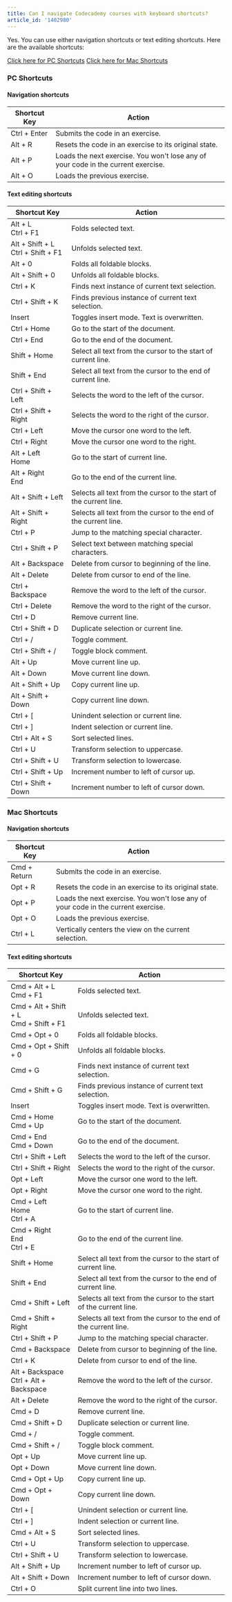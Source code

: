 ```yaml
---
title: Can I navigate Codecademy courses with keyboard shortcuts?
article_id: '1402980'
---
```

Yes. You can use either navigation shortcuts or text editing  shortcuts. Here are the available shortcuts:

[Click here for PC Shortcuts](#pc-shortcuts)
[Click here for Mac Shortcuts](#mac-shortcuts)

<h3 id="pc-shortcuts">PC Shortcuts</h3>

#### Navigation shortcuts

<table>
  <thead>
    <tr>
      <th>Shortcut Key</th>
      <th>Action</th>
    </tr>
  </thead>
  <tbody>
    <tr>
      <td>Ctrl + Enter</td>
      <td>Submits the code in an exercise.</td>
    </tr>
    <tr>
      <td>Alt + R</td>
      <td>Resets the code in an exercise to its original state.</td>
    </tr>
    <tr>
      <td>Alt + P</td>
      <td>Loads the next exercise. You won't lose any of your code in the current exercise.</td>
    </tr>
    <tr>
      <td>Alt + O</td>
      <td>Loads the previous exercise.</td>
    </tr>
  </tbody>
</table>


#### Text editing shortcuts

<table>
  <thead>
    <tr>
      <th>Shortcut Key</th>
      <th>Action</th>
    </tr>
  </thead>
  <tbody>
    <tr>
      <td>Alt + L<br>Ctrl + F1</td>
      <td>Folds selected text.</td>
    </tr>
    <tr>
      <td>Alt + Shift + L<br>Ctrl + Shift + F1</td>
      <td>Unfolds selected text.</td>
    </tr>
    <tr>
      <td>Alt + 0</td>
      <td>Folds all foldable blocks.</td>
    </tr>
    <tr>
      <td>Alt + Shift + 0</td>
      <td>Unfolds all foldable blocks.</td>
    </tr>
    <tr>
      <td>Ctrl + K</td>
      <td>Finds next instance of current text selection.</td>
    </tr>
    <tr>
      <td>Ctrl + Shift + K</td>
      <td>Finds previous instance of current text selection.</td>
    </tr>
    <tr>
      <td>Insert</td>
      <td>Toggles insert mode. Text is overwritten.</td>
    </tr>
    <tr>
      <td>Ctrl + Home</td>
      <td>Go to the start of the document.</td>
    </tr>
    <tr>
      <td>Ctrl + End</td>
      <td>Go to the end of the document.</td>
    </tr>
    <tr>
      <td>Shift + Home</td>
      <td>Select all text from the cursor to the start of current line.</td>
    </tr>
    <tr>
      <td>Shift + End</td>
      <td>Select all text from the cursor to the end of current line.</td>
    </tr>
    <tr>
      <td>Ctrl + Shift + Left</td>
      <td>Selects the word to the left of the cursor.</td>
    </tr>
    <tr>
      <td>Ctrl + Shift + Right</td>
      <td>Selects the word to the right of the cursor.</td>
    </tr>
    <tr>
      <td>Ctrl + Left</td>
      <td>Move the cursor one word to the left.</td>
    </tr>
    <tr>
      <td>Ctrl + Right</td>
      <td>Move the cursor one word to the right.</td>
    </tr>
    <tr>
      <td>Alt + Left<br>Home</td>
      <td>Go to the start of current line.</td>
    </tr>
    <tr>
      <td>Alt + Right<br>End</td>
      <td>Go to the end of the current line.</td>
    </tr>
    <tr>
      <td>Alt + Shift + Left</td>
      <td>Selects all text from the cursor to the start of the current line.</td>
    </tr>
    <tr>
      <td>Alt + Shift + Right</td>
      <td>Selects all text from the cursor to the end of the current line.</td>
    </tr>
    <tr>
      <td>Ctrl + P</td>
      <td>Jump to the matching special character.</td>
    </tr>
    <tr>
      <td>Ctrl + Shift + P</td>
      <td>Select text between matching special characters.</td>
    </tr>
    <tr>
      <td>Alt + Backspace</td>
      <td>Delete from cursor to beginning of the line.</td>
    </tr>
    <tr>
      <td>Alt + Delete</td>
      <td>Delete from cursor to end of the line.</td>
    </tr>
    <tr>
      <td>Ctrl + Backspace</td>
      <td>Remove the word to the left of the cursor.</td>
    </tr>
    <tr>
      <td>Ctrl + Delete</td>
      <td>Remove the word to the right of the cursor.</td>
    </tr>
    <tr>
      <td>Ctrl + D</td>
      <td>Remove current line.</td>
    </tr>
    <tr>
      <td>Ctrl + Shift + D</td>
      <td>Duplicate selection or current line.</td>
    </tr>
    <tr>
      <td>Ctrl + /</td>
      <td>Toggle comment.</td>
    </tr>
    <tr>
      <td>Ctrl + Shift + /</td>
      <td>Toggle block comment.</td>
    </tr>
    <tr>
      <td>Alt + Up</td>
      <td>Move current line up.</td>
    </tr>
    <tr>
      <td>Alt + Down</td>
      <td>Move current line down.</td>
    </tr>
    <tr>
      <td>Alt + Shift + Up</td>
      <td>Copy current line up.</td>
    </tr>
    <tr>
      <td>Alt + Shift + Down</td>
      <td>Copy current line down.</td>
    </tr>
    <tr>
      <td>Ctrl + [</td>
      <td>Unindent selection or current line.</td>
    </tr>
    <tr>
      <td>Ctrl + ]</td>
      <td>Indent selection or current line.</td>
    </tr>
    <tr>
      <td>Ctrl + Alt + S</td>
      <td>Sort selected lines.</td>
    </tr>
    <tr>
      <td>Ctrl + U</td>
      <td>Transform selection to uppercase.</td>
    </tr>
    <tr>
      <td>Ctrl + Shift + U</td>
      <td>Transform selection to lowercase.</td>
    </tr>
    <tr>
      <td>Ctrl + Shift + Up</td>
      <td>Increment number to left of cursor up.</td>
    </tr>
    <tr>
      <td>Ctrl + Shift + Down</td>
      <td>Increment number to left of cursor down.</td>
    </tr>
  </tbody>
</table>

<h3 id="mac-shortcuts">Mac Shortcuts</h3>

#### Navigation shortcuts

<table>
  <thead>
    <tr>
      <th>Shortcut Key</th>
      <th>Action</th>
    </tr>
  </thead>
  <tbody>
    <tr>
      <td>Cmd + Return</td>
      <td>Submits the code in an exercise.</td>
    </tr>
    <tr>
      <td>Opt + R</td>
      <td>Resets the code in an exercise to its original state.</td>
    </tr>
    <tr>
      <td>Opt + P</td>
      <td>Loads the next exercise. You won't lose any of your code in the current exercise.</td>
    </tr>
    <tr>
      <td>Opt + O</td>
      <td>Loads the previous exercise.</td>
    </tr>
    <tr>
      <td>Ctrl + L</td>
      <td>Vertically centers the view on the current selection.</td>
    </tr>
  </tbody>
</table>

#### Text editing shortcuts

<table>
  <thead>
    <tr>
      <th>Shortcut Key</th>
      <th>Action</th>
    </tr>
  </thead>
  <tbody>
    <tr>
      <td>Cmd + Alt + L<br>Cmd + F1</td>
      <td>Folds selected text.</td>
    </tr>
    <tr>
      <td>Cmd + Alt + Shift + L<br>Cmd + Shift + F1</td>
      <td>Unfolds selected text.</td>
    </tr>
    <tr>
      <td>Cmd + Opt + 0</td>
      <td>Folds all foldable blocks.</td>
    </tr>
    <tr>
      <td>Cmd + Opt + Shift + 0</td>
      <td>Unfolds all foldable blocks.</td>
    </tr>
    <tr>
      <td>Cmd + G</td>
      <td>Finds next instance of current text selection.</td>
    </tr>
    <tr>
      <td>Cmd + Shift + G</td>
      <td>Finds previous instance of current text selection.</td>
    </tr>
    <tr>
      <td>Insert</td>
      <td>Toggles insert mode. Text is overwritten.</td>
    </tr>
    <tr>
      <td>Cmd + Home<br>Cmd + Up</td>
      <td>Go to the start of the document.</td>
    </tr>
    <tr>
      <td>Cmd + End<br>Cmd + Down</td>
      <td>Go to the end of the document.</td>
    </tr>
    <tr>
      <td>Ctrl + Shift + Left</td>
      <td>Selects the word to the left of the cursor.</td>
    </tr>
    <tr>
      <td>Ctrl + Shift + Right</td>
      <td>Selects the word to the right of the cursor.</td>
    </tr>
    <tr>
      <td>Opt + Left</td>
      <td>Move the cursor one word to the left.</td>
    </tr>
    <tr>
      <td>Opt + Right</td>
      <td>Move the cursor one word to the right.</td>
    </tr>
    <tr>
      <td>Cmd + Left<br>Home<br>Ctrl + A</td>
      <td>Go to the start of current line.</td>
    </tr>
    <tr>
      <td>Cmd + Right<br>End<br>Ctrl + E</td>
      <td>Go to the end of the current line.</td>
    </tr>
    <tr>
      <td>Shift + Home</td>
      <td>Select all text from the cursor to the start of current line.</td>
    </tr>
    <tr>
      <td>Shift + End</td>
      <td>Select all text from the cursor to the end of current line.</td>
    </tr>
    <tr>
      <td>Cmd + Shift + Left</td>
      <td>Selects all text from the cursor to the start of the current line.</td>
    </tr>
    <tr>
      <td>Cmd + Shift + Right</td>
      <td>Selects all text from the cursor to the end of the current line.</td>
    </tr>
    <tr>
      <td>Ctrl + Shift + P</td>
      <td>Jump to the matching special character.</td>
    </tr>
    <tr>
      <td>Cmd + Backspace</td>
      <td>Delete from cursor to beginning of the line.</td>
    </tr>
    <tr>
      <td>Ctrl + K</td>
      <td>Delete from cursor to end of the line.</td>
    </tr>
    <tr>
      <td>Alt + Backspace<br>Ctrl + Alt + Backspace</td>
      <td>Remove the word to the left of the cursor.</td>
    </tr>
    <tr>
      <td>Alt + Delete</td>
      <td>Remove the word to the right of the cursor.</td>
    </tr>
    <tr>
      <td>Cmd + D</td>
      <td>Remove current line.</td>
    </tr>
    <tr>
      <td>Cmd + Shift + D</td>
      <td>Duplicate selection or current line.</td>
    </tr>
    <tr>
      <td>Cmd + /</td>
      <td>Toggle comment.</td>
    </tr>
    <tr>
      <td>Cmd + Shift + /</td>
      <td>Toggle block comment.</td>
    </tr>
    <tr>
      <td>Opt + Up</td>
      <td>Move current line up.</td>
    </tr>
    <tr>
      <td>Opt + Down</td>
      <td>Move current line down.</td>
    </tr>
    <tr>
      <td>Cmd + Opt + Up</td>
      <td>Copy current line up.</td>
    </tr>
    <tr>
      <td>Cmd + Opt + Down</td>
      <td>Copy current line down.</td>
    </tr>
    <tr>
      <td>Ctrl + [</td>
      <td>Unindent selection or current line.</td>
    </tr>
    <tr>
      <td>Ctrl + ]</td>
      <td>Indent selection or current line.</td>
    </tr>
    <tr>
      <td>Cmd + Alt + S</td>
      <td>Sort selected lines.</td>
    </tr>
    <tr>
      <td>Ctrl + U</td>
      <td>Transform selection to uppercase.</td>
    </tr>
    <tr>
      <td>Ctrl + Shift + U</td>
      <td>Transform selection to lowercase.</td>
    </tr>
    <tr>
      <td>Alt + Shift + Up</td>
      <td>Increment number to left of cursor up.</td>
    </tr>
    <tr>
      <td>Alt + Shift + Down</td>
      <td>Increment number to left of cursor down.</td>
    </tr>
    <tr>
      <td>Ctrl + O</td>
      <td>Split current line into two lines.</td>
    </tr>
  </tbody>
</table>
